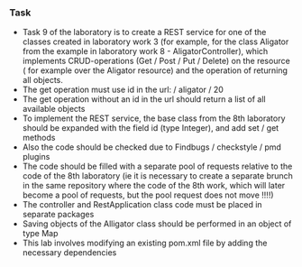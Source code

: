 ### Task

- Task 9 of the laboratory is to create a REST service for one of the classes created in laboratory work 3
 (for example, for the class Aligator from the example in laboratory work  8 - AligatorController),
 which implements CRUD-operations (Get / Post / Put / Delete) on the resource ( for example over the Aligator resource) and the operation of returning all objects.
- The get operation must use id in the url: / aligator / 20
- The get operation without an id in the url should return a list of all available objects
- To implement the REST service, the base class from the 8th laboratory should be expanded with the field id (type Integer), and add set / get methods
- Also the code should be checked due to Findbugs / checkstyle / pmd plugins
- The code should be filled with a separate pool of requests relative to the code of the 8th laboratory (ie it is necessary to create a separate brunch in the same repository where the code of the 8th work, which will later become a pool of requests, but the pool request does not move !!!!)
- The controller and RestApplication class code must be placed in separate packages
- Saving objects of the Alligator class should be performed in an object of type Map
- This lab involves modifying an existing pom.xml file by adding the necessary dependencies 
